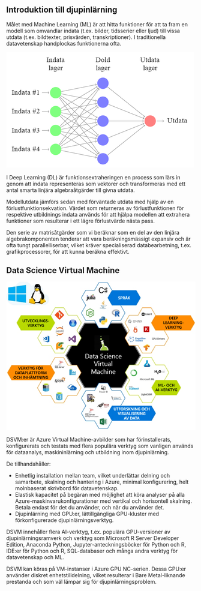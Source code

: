 ## <a name="intro-to-deep-learning"></a>Introduktion till djupinlärning

Målet med Machine Learning (ML) är att hitta funktioner för att ta fram en modell som omvandlar indata (t.ex. bilder, tidsserier eller ljud) till vissa utdata (t.ex. bildtexter, prisvärden, transkriptioner). I traditionella datavetenskap handplockas funktionerna ofta.

![Ett kanoniskt exempel på ett framåtmatande djupt neuralt nätverk.](../media/2-image1.PNG)

I Deep Learning (DL) är funktionsextraheringen en process som lärs in genom att indata representeras som vektorer och transformeras med ett antal smarta linjära algebraåtgärder till givna utdata.  

Modellutdata jämförs sedan med förväntade utdata med hjälp av en förlustfunktionsekvation. Värdet som returneras av förlustfunktionen för respektive utbildnings indata används för att hjälpa modellen att extrahera funktioner som resulterar i ett lägre förlustvärde nästa pass.  
 
Den serie av matrisåtgärder som vi beräknar som en del av den linjära algebrakomponenten tenderar att vara beräkningsmässigt expansiv och är ofta tungt parallelliserbar, vilket kräver specialiserad databearbetning, t.ex. grafikprocessorer, för att kunna beräkna effektivt.

## <a name="data-science-virtual-machine"></a>Data Science Virtual Machine

![DSVM-alternativ](../media/2-image2.PNG)

DSVM:er är Azure Virtual Machine-avbilder som har förinstallerats, konfigurerats och testats med flera populära verktyg som vanligen används för dataanalys, maskininlärning och utbildning inom djupinlärning.

De tillhandahåller:

- Enhetlig installation mellan team, vilket underlättar delning och samarbete, skalning och hantering i Azure, minimal konfigurering, helt molnbaserat skrivbord för datavetenskap.
- Elastisk kapacitet på begäran med möjlighet att köra analyser på alla Azure-maskinvarukonfigurationer med vertikal och horisontell skalning. Betala endast för det du använder, och när du använder det.
- Djupinlärning med GPU:er, lättillgängliga GPU-kluster med förkonfigurerade djupinlärningsverktyg. 

DSVM innehåller flera AI-verktyg, t.ex. populära GPU-versioner av djupinlärningsramverk och verktyg som Microsoft R Server Developer Edition, Anaconda Python, Jupyter-anteckningsböcker för Python och R, IDE:er för Python och R, SQL-databaser och många andra verktyg för datavetenskap och ML.

DSVM kan köras på VM-instanser i Azure GPU NC-serien. Dessa GPU:er använder diskret enhetstilldelning, vilket resulterar i Bare Metal-liknande prestanda och som väl lämpar sig för djupinlärningsproblem.

<!--### Quiz? 

What is the goal of machine learning? 
How is traditional machine learning different from deep learning? 
Why are GPU's often used for deep learning? 
What does the DSVM provide? -->

